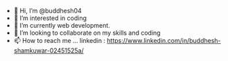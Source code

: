 - 👋 Hi, I’m @buddhesh04
- 👀 I’m interested in coding   
- 🌱 I’m currently web development.
- 💞️ I’m looking to collaborate on my skills and coding
- 📫 How to reach me ... linkedin : https://www.linkedin.com/in/buddhesh-shamkuwar-02451525a/

<!---
buddhesh04/buddhesh04 is a ✨ special ✨ repository because its `README.md` (this file) appears on your GitHub profile.
You can click the Preview link to take a look at your changes.
--->
